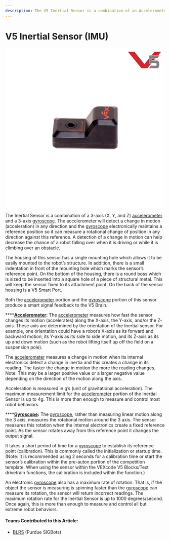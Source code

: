 ```yaml
---
description: The V5 Inertial Sensor is a combination of an Accelerometer and Gyroscope.
---
```


# V5 Inertial Sensor \(IMU\)

![](../../.gitbook/assets/276-4855.jpg)

The Inertial Sensor is a combination of a 3-axis \(X, Y, and Z\) [accelerometer](accelerometer.md) and a 3-axis [gyroscope](gyroscope.md). The accelerometer will detect a change in motion \(acceleration\) in any direction and the [gyroscope](gyroscope.md) electronically maintains a reference position so it can measure a rotational change of position in any direction against this reference. A detection of a change in motion can help decrease the chance of a robot falling over when it is driving or while it is climbing over an obstacle.

The housing of this sensor has a single mounting hole which allows it to be easily mounted to the robot’s structure. In addition, there is a small indentation in front of the mounting hole which marks the sensor’s reference point. On the bottom of the housing, there is a round boss which is sized to be inserted into a square hole of a piece of structural metal. This will keep the sensor fixed to its attachment point. On the back of the sensor housing is a V5 Smart Port.

Both the [accelerometer](accelerometer.md) portion and the [gyroscope](gyroscope.md) portion of this sensor produce a smart signal feedback to the V5 Brain.

\*\*\*\*[**Accelerometer**](accelerometer.md)**:** The [accelerometer](accelerometer.md) measures how fast the sensor changes its motion \(accelerates\) along the X-axis, the Y-axis, and/or the Z-axis. These axis are determined by the orientation of the Inertial sensor. For example, one orientation could have a robot’s X-axis as its forward and backward motion, its Y-axis as its side to side motion, and its Z-axis as its up and down motion \(such as the robot lifting itself up off the field on a suspension pole\).

The [accelerometer](accelerometer.md) measures a change in motion when its internal electronics detect a change in inertia and this creates a change in its reading. The faster the change in motion the more the reading changes. Note: This may be a larger positive value or a larger negative value depending on the direction of the motion along the axis.

Acceleration is measured in g’s \(unit of gravitational acceleration\). The maximum measurement limit for the [accelerometer](accelerometer.md) portion of the Inertial Sensor is up to 4g. This is more than enough to measure and control most robot behaviors.

\*\*\*\*[**Gyroscope**](gyroscope.md)**:** The [gyroscope](gyroscope.md), rather than measuring linear motion along the 3 axis, measures the rotational motion around the 3 axis. The sensor measures this rotation when the internal electronics create a fixed reference point. As the sensor rotates away from this reference point it changes the output signal.

It takes a short period of time for a [gyroscope](gyroscope.md) to establish its reference point \(calibration\). This is commonly called the initialization or startup time. \(Note: It is recommended using 2 seconds for a calibration time or start the sensor’s calibration within the pre-auton portion of the competition template. When using the sensor within the VEXcode V5 Blocks/Text drivetrain functions, the calibration is included within the function.\)

An electronic [gyroscope](gyroscope.md) also has a maximum rate of rotation. That is, if the object the sensor is measuring is spinning faster than the [gyroscope](gyroscope.md) can measure its rotation, the sensor will return incorrect readings. The maximum rotation rate for the Inertial Sensor is up to 1000 degrees/second. Once again, this is more than enough to measure and control all but extreme robot behaviors.

#### Teams Contributed to this Article:

* [BLRS](https://purduesigbots.com/) \(Purdue SIGBots\)

  


